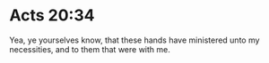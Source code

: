 # Acts 20:34

Yea, ye yourselves know, that these hands have ministered unto my necessities, and to them that were with me.